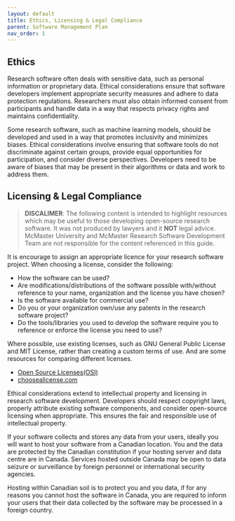 ```yaml
---
layout: default
title: Ethics, Licensing & Legal Compliance
parent: Software Management Plan
nav_order: 1
---
```


## Ethics

Research software often deals with sensitive data, such as personal information or proprietary data. Ethical considerations ensure that software developers implement appropriate security measures and adhere to data protection regulations. Researchers must also obtain informed consent from participants and handle data in a way that respects privacy rights and maintains confidentiality.  

Some research software, such as machine learning models, should be developed and used in a way that promotes inclusivity and minimizes biases. Ethical considerations involve ensuring that software tools do not discriminate against certain groups, provide equal opportunities for participation, and consider diverse perspectives. Developers need to be aware of biases that may be present in their algorithms or data and work to address them.  

## Licensing & Legal Compliance

> **DISCALIMER**: The following content is intended to highlight resources which may be useful to those developing open-source research software. It was not produced by lawyers and it **NOT** legal advice. McMaster University and McMaster Research Software Development Team are not responsible for the content referenced in this guide.

It is encourage to assign an appropriate licence for your research software project. When choosing a license, consider the following:  

- How the software can be used?
- Are modifications/distributions of the software possible with/without reference to your name, organization and the license you have chosen?
- Is the software available for commercial use?
- Do you or your organization own/use any patents in the research software project?
- Do the tools/libraries you used to develop the software require you to reference or enforce the license you need to use?

Where possible, use existing licenses, such as GNU General Public License and MIT License, rather than creating a custom terms of use. And are some resources for comparing different licenses.  

- [Open Source Licenses(OSI)](https://opensource.org/licenses/)
- [choosealicense.com](https://choosealicense.com/licenses/)

Ethical considerations extend to intellectual property and licensing in research software development. Developers should respect copyright laws, properly attribute existing software components, and consider open-source licensing when appropriate. This ensures the fair and responsible use of intellectual property.  

If your software collects and stores any data from your users, ideally you will want to host your software from a Canadian location. You and the data are protected by the Canadian constitution if your hosting server and data centre are in Canada. Services hosted outside Canada may be open to data seizure or surveillance by foreign personnel or international security agencies.  

Hosting within Canadian soil is to protect you and you data, if for any reasons you cannot host the software in Canada, you are required to inform your users that their data collected by the software may be processed in a foreign country.  
